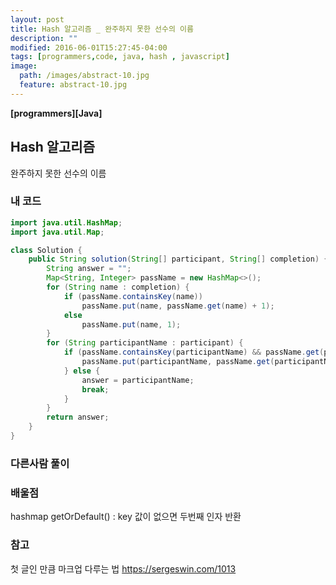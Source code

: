 ```yaml
---
layout: post
title: Hash 알고리즘 _ 완주하지 못한 선수의 이름
description: ""
modified: 2016-06-01T15:27:45-04:00
tags: [programmers,code, java, hash , javascript]
image:
  path: /images/abstract-10.jpg
  feature: abstract-10.jpg
---
```


**[programmers][Java]**
## Hash 알고리즘
완주하지 못한 선수의 이름

### 내 코드
```java
import java.util.HashMap;
import java.util.Map;

class Solution {
	public String solution(String[] participant, String[] completion) {
		String answer = "";
		Map<String, Integer> passName = new HashMap<>();
		for (String name : completion) {
			if (passName.containsKey(name))
				passName.put(name, passName.get(name) + 1);
			else
				passName.put(name, 1);
		}
		for (String participantName : participant) {
			if (passName.containsKey(participantName) && passName.get(participantName) > 0) {
				passName.put(participantName, passName.get(participantName) - 1);
			} else {
				answer = participantName;
				break;
			}
		}
		return answer;
	}
}
```

### 다른사람 풀이


### 배울점
hashmap getOrDefault() : key 값이 없으면 두번째 인자 반환

### 참고
첫 글인 만큼 마크업 다루는 법  https://sergeswin.com/1013

